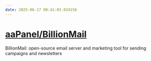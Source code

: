 ```yaml
---
date: 2025-06-17 00:41:03.034156
---
```


# [aaPanel/BillionMail](https://github.com/aaPanel/BillionMail)

BillionMail: open-source email server and marketing tool for sending campaigns and newsletters